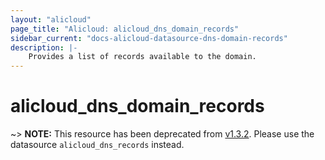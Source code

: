 ```yaml
---
layout: "alicloud"
page_title: "Alicloud: alicloud_dns_domain_records"
sidebar_current: "docs-alicloud-datasource-dns-domain-records"
description: |-
    Provides a list of records available to the domain.
---
```


# alicloud\_dns\_domain\_records

~> **NOTE:** This resource has been deprecated from [v1.3.2](https://github.com/alibaba/terraform-provider/releases/tag/V1.3.2). Please use the datasource `alicloud_dns_records` instead.
